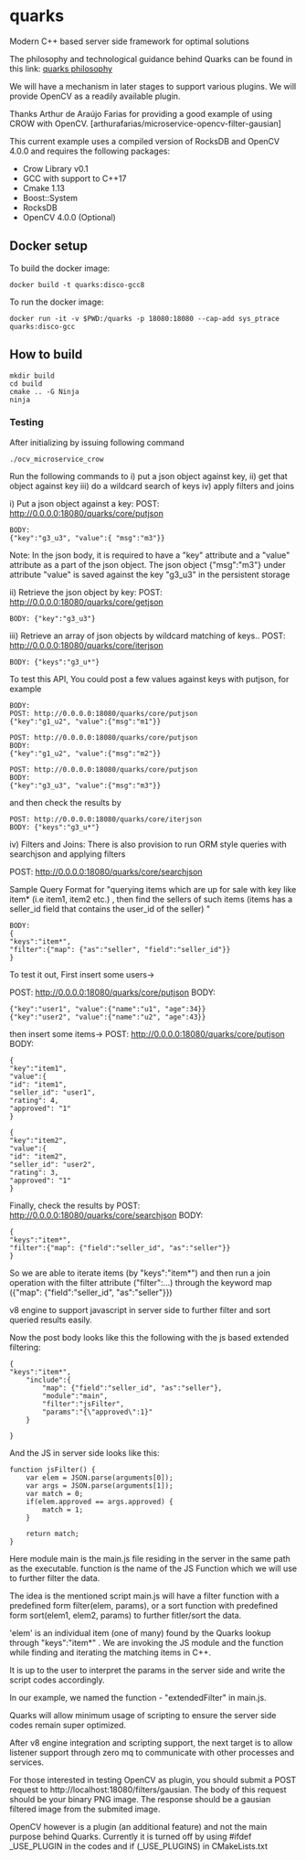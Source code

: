 
# quarks
Modern C++ based server side framework for optimal solutions

The philosophy and technological guidance behind Quarks can be found in this link:
[quarks philosophy](https://dev.to/lucpattyn/quarks-a-new-approach-with-a-new-mindset-to-programming-10lk)

We will have a mechanism in later stages to support various plugins. 
We will provide OpenCV as a readily available plugin.

Thanks Arthur de Araújo Farias for providing a good example of using CROW with OpenCV.
[arthurafarias/microservice-opencv-filter-gausian]

This current example uses a compiled version of RocksDB and  OpenCV 4.0.0 and requires the following packages:

- Crow Library v0.1
- GCC with support to C++17
- Cmake 1.13
- Boost::System
- RocksDB
- OpenCV 4.0.0 (Optional)

## Docker setup
To build the docker image:
```
docker build -t quarks:disco-gcc8
```

To run the docker image:
```
docker run -it -v $PWD:/quarks -p 18080:18080 --cap-add sys_ptrace quarks:disco-gcc
```

## How to build
```
mkdir build
cd build
cmake .. -G Ninja
ninja
```

### Testing

After initializing by issuing following command

```
./ocv_microservice_crow
```

Run the following commands to 
    i) put a json object against key, 
    ii) get that object against key 
    iii) do a wildcard search of keys 
    iv) apply filters and joins


 i) Put a json object against a key:
 POST: http://0.0.0.0:18080/quarks/core/putjson
```
BODY:
{"key":"g3_u3", "value":{ "msg":"m3"}}
```
Note: In the json body, it is required to have a "key" attribute and a "value" attribute as a part of the json object.  The json object {"msg":"m3"}  under attribute "value" is saved against the key "g3_u3" in the persistent storage

ii) Retrieve the json object by key:
POST: http://0.0.0.0:18080/quarks/core/getjson
```
BODY: {"key":"g3_u3"}
```
iii) Retrieve an array of json objects by wildcard matching of keys..
POST: http://0.0.0.0:18080/quarks/core/iterjson
```
BODY: {"keys":"g3_u*"}
```

To test this API,
You could  post a few values against keys with putjson, for example 

```
BODY:
POST: http://0.0.0.0:18080/quarks/core/putjson
{"key":"g1_u2", "value":{"msg":"m1"}}

POST: http://0.0.0.0:18080/quarks/core/putjson
BODY:
{"key":"g1_u2", "value":{"msg":"m2"}}

POST: http://0.0.0.0:18080/quarks/core/putjson
BODY:
{"key":"g3_u3", "value":{"msg":"m3"}}

```

and then check the results by 

```
POST: http://0.0.0.0:18080/quarks/core/iterjson
BODY: {"keys":"g3_u*"}
```

iv) Filters and Joins: There is also provision to run ORM style queries with searchjson and applying filters

POST: http://0.0.0.0:18080/quarks/core/searchjson

Sample Query Format for
"querying items which are up for sale with key like item* (i.e item1, item2 etc.) , then find the sellers of such items (items has a seller_id field that contains the user_id of the seller) "

```
BODY:
{
"keys":"item*",
"filter":{"map": {"as":"seller", "field":"seller_id"}}
}      
```

To test it out,
First insert some users->

POST: http://0.0.0.0:18080/quarks/core/putjson
BODY:
```
{"key":"user1", "value":{"name":"u1", "age":34}}
{"key":"user2", "value":{"name":"u2", "age":43}}
```

then insert some items->
POST: http://0.0.0.0:18080/quarks/core/putjson
BODY:
```
{
"key":"item1",
"value":{
"id": "item1",
"seller_id": "user1",
"rating": 4,
"approved": "1"
}

{
"key":"item2",
"value":{
"id": "item2",
"seller_id": "user2",
"rating": 3,
"approved": "1"
}
```

Finally, check the results by 
POST: http://0.0.0.0:18080/quarks/core/searchjson
BODY:
```
{
"keys":"item*",
"filter":{"map": {"field":"seller_id", "as":"seller"}}
}    
```
So we are able to iterate items (by "keys":"item*") and then run a join operation with the filter attribute ("filter":...) through the keyword map ({"map": {"field":"seller_id", "as":"seller"}})

 v8 engine to support javascript in server side to further filter and sort queried results easily. 

Now the post body looks like this the following with the js based extended filtering:

```
{
"keys":"item*",
    "include":{
        "map": {"field":"seller_id", "as":"seller"},
        "module":"main",
        "filter":"jsFilter",
        "params":"{\"approved\":1}"
    }

}

```

And the JS in server side looks like this:

```
function jsFilter() {
    var elem = JSON.parse(arguments[0]);
    var args = JSON.parse(arguments[1]);
    var match = 0;
    if(elem.approved == args.approved) {
        match = 1;        
    }

    return match;
}
```

Here module main is the main.js file residing in the server in the same path as the executable.
function is the name of the JS Function which we will use to further filter the data.

The idea is the mentioned script main.js will have a filter function with a predefined form filter(elem, params), or a sort function with predefined form sort(elem1, elem2, params) to further fitler/sort the data.

'elem' is an individual item (one of many) found by the Quarks lookup through "keys":"item*" .
We are invoking the JS module and the function while finding and iterating the matching items in C++.

It is up to the user to interpret the params in the server side and write the script codes accordingly.

In our example, we named the function - "extendedFilter" in main.js. 

Quarks will allow minimum usage of scripting to ensure the server side codes remain super optimized.

After v8 engine integration and scripting support,
the next target is to allow listener support through zero mq to communicate with other processes and services.

For those interested in testing OpenCV as plugin,
you should submit a POST request to http://localhost:18080/filters/gausian. 
The body of this request should be your binary PNG image. 
The response should be a gausian filtered image from the submited image.

OpenCV however is a plugin (an additional feature) and not the main purpose behind Quarks.
Currently it is turned off by using #ifdef _USE_PLUGIN in the codes and if (_USE_PLUGINS) in CMakeLists.txt

